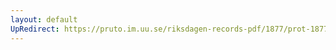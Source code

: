 ```yaml
---
layout: default
UpRedirect: https://pruto.im.uu.se/riksdagen-records-pdf/1877/prot-1877--fk--025/prot-1877--fk--025_029.pdf
---
```

